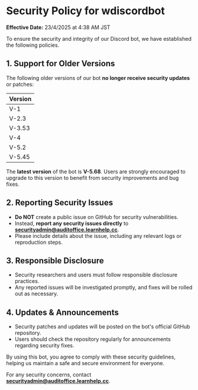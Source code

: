 # Security Policy for wdiscordbot
**Effective Date:** 23/4/2025 at 4:38 AM JST

To ensure the security and integrity of our Discord bot, we have established the following policies.

## 1. Support for Older Versions
The following older versions of our bot **no longer receive security updates** or patches:

| **Version** |
|------------|
| V-1        |
| V-2.3      |
| V-3.53     |
| V-4        |
| V-5.2      |
| V-5.45     |

The **latest version** of the bot is **V-5.68**. Users are strongly encouraged to upgrade to this version to benefit from security improvements and bug fixes.

## 2. Reporting Security Issues
- **Do NOT** create a public issue on GitHub for security vulnerabilities.
- Instead, **report any security issues directly** to **securityadmin@auditoffice.learnhelp.cc**.
- Please include details about the issue, including any relevant logs or reproduction steps.

## 3. Responsible Disclosure
- Security researchers and users must follow responsible disclosure practices.
- Any reported issues will be investigated promptly, and fixes will be rolled out as necessary.

## 4. Updates & Announcements
- Security patches and updates will be posted on the bot's official GitHub repository.
- Users should check the repository regularly for announcements regarding security fixes.

By using this bot, you agree to comply with these security guidelines, helping us maintain a safe and secure environment for everyone.

For any security concerns, contact **securityadmin@auditoffice.learnhelp.cc**.
